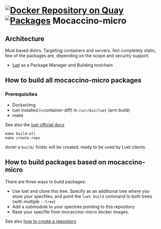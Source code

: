 # [![Docker Repository on Quay](https://quay.io/repository/mocaccino/micro/status "Docker Repository on Quay")](https://quay.io/repository/mocaccino/micro) [![Packages](https://packages.mocaccino.org/badge/mocaccino-micro "List of packages")](https://packages.mocaccino.org/mocaccino-micro) Mocaccino-micro

## Architecture

Musl based distro. Targeting containers and servers. Not completely static, few of the packages are, depending on the scope and security support.

- [luet](https://github.com/mudler/luet) as a Package Manager and Building toolchain

## How to build all mocaccino-micro packages

### Prerequisites

- Docker/img
- luet installed (+container-diff) in `/usr/bin/luet` (arm build)
- make

See also the [luet official docs](https://luet-lab.github.io/docs/docs/getting-started/#setup)

    make build-all
    make create-repo

done! a `build/` folder will be created, ready to be used by Luet clients.

## How to build packages based on mocaccino-micro

There are three ways to build packages:
- Use luet and clone this tree. Specify as an additional tree where you store your specfiles, and point the `luet build` command to both trees (with multiple ```--tree```)
- Add a submodule to your spectree pointing to this repository
- Base your specfile from mocaccino-micro docker images.

See also [how to create a repository](https://luet-lab.github.io/docs/docs/overview/repositories/#example)
